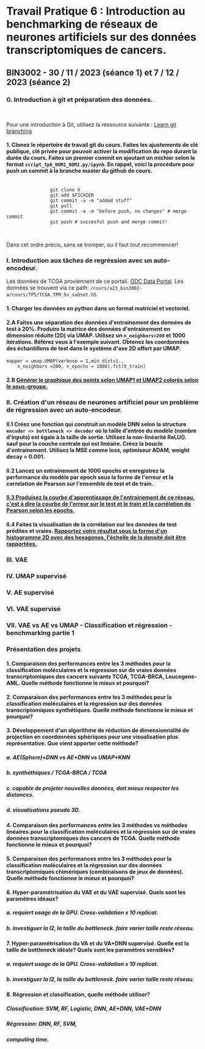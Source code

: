 <body>
    <div class="container">
        <h1>Travail Pratique 6 : Introduction au benchmarking de réseaux de neurones artificiels sur des données transcriptomiques de cancers.</h1>
        <h2>BIN3002 - 30 / 11 / 2023 (séance 1) et 7 / 12 / 2023 (séance 2) </h2>
        <h3>0. Introduction à git et préparation des données. </h3>
        ­<p>Pour une introduction à Git, utilisez la ressource suivante :  <a href="https://learngitbranching.js.org/?locale=fr_FR" target="_blank">Learn git branching</a> </p>
        <h4>1. Clonez le répertoire de travail git du cours. Faites les ajustements de clé publique, clé privée pour pouvoir activer
            la modification du repo durant la durée du cours. Faites un premier commit en ajoutant un michier selon le format
            <code>script_tp6_NOM1_NOM2.py/ipynb</code>. En rappel, voici la procédure pour push un commit à la branche master du
            github de cours.
        </h4>
            <pre>
            <code class="langugage-bash">
                git clone X 
                git add $FICHIER
                git commit -a -m "added stuff"
                git pull
                git commit -a -m "before push, no changes" # merge commit
                git push # succesful push and merge commit! 
            </code>
        </pre>
        <p>
        Dans cet ordre précis, sans se tromper, ou il faut tout recommencer!
        </p>
        <h3>I. Introduction aux tâches de regréssion avec un auto-encodeur.</h3>
        <p>
            Les données de TCGA proviennent de ce portail. <a href="https://portal.gdc.cancer.gov/" target="_blank">GDC Data Portal</a>. 
            Les données se trouvent via ce path: <code>/cours/a23_bin3002-a/cours/TP5/TCGA_TPM_hv_subset.h5</code>.
        </p>
        <h4>1. Charger les données en python dans un format matriciel et vectoriel.</h4>
        <h4>2.A Faites une séparation des données d'entrainement des données de test à 20%. Produire la matrice des données d'entrainement en dimension réduite (2D) via UMAP. Utilisez un <code>n_neighbors=200</code> et 1000 itérations. 
        Référez vous à l'exemple suivant. Obtenez les coordonnées des échantillons de test dans le système d'axe 2D offert par UMAP. </h4>
   <pre><code class="language-python">mapper = umap.UMAP(verbose = 1,min_dist=1., 
    n_neighbors =200, n_epochs = 1000).fit(X_train)</code></pre>     
        <h4>2.B  <u>Générer le graphique des points selon UMAP1 et UMAP2 colorés selon le sous-groupe.</u></h4>
        <h3>II. Création d'un réseau de neurones artificiel pour un problème de régression avec un auto-encodeur. 
            <h4>II.1 Créez une fonction qui construit un modèle DNN selon la structure <code>encoder => bottleneck => decoder</code>
            où la taille d'entrée du modèle (nombre d'inputs) est égale à la taille de sortie. Utilisez
            la non-linéarité ReLU(). sauf pour la couche centrale qui est linéaire. Créez la boucle d'entrainement. Utilisez
            la MSE comme loss, optimiseur ADAM, weight decay = 0.001. 
            </h4>
            <h4>II.2 Lancez un entrainement de 1000 epochs et enregistrez la performance du modèle par epoch sous la forme de l'erreur et la correlation 
                de Pearson sur l'ensemble de test et de train.</h4>
            <h4>
                <u>II.3 Produisez la courbe d'apprentissage de l'entrainement de ce réseau, c'est à dire la courbe de l'erreur sur le 
                test et le train et la corrélation de Pearson selon les epochs. </u>
            </h4>
                <h4>II.4 Faites la visualisation de la corrélation sur les données de test prédites et vraies. <u>Rapportez votre résultat sous la 
                forme d'un histogramme 2D avec des hexagones, l'échelle de la densité doit être rapportées.</u>   
            </h4>
        <h3>III. VAE </h3>
        <h3>IV. UMAP supervisé </h3>
        <h3>V. AE supervisé</h3>
        <h3>VI. VAE supervisé </h3>
        <h3>VII. VAE vs AE vs UMAP - Classification et régression - benchmarking partie 1</h3>
        <h3>Présentation des projets</h3>
        <h4>1. Comparaison des performances entre les 3 méthodes pour la classification moléculaires et la régression sur de 
            vraies données transcriptomiques des cancers suivants TCGA, TCGA-BRCA, Leucegene-AML. Quelle méthode fonctionne le mieux et pourquoi?
        </h4>
        <h4>2. Comparaison des performances entre les 3 méthodes pour la classification moléculaires et la régression sur des 
            données transcriptomiques synthétiques. Quelle méthode fonctionne le mieux et pourquoi?
        </h4>
        <h4>3. Développement d'un algorithme de réduction de dimensionnalité de projection en coordonnées sphériques pour une 
            visualisation plus représentative. Que vient apporter cette méthode? </h4>
            <h5>a. AE(Sphere)+DNN vs AE+DNN vs UMAP+KNN </h5>
            <h5>b. synthéthiques / TCGA-BRCA / TCGA</h5>
            <h5>c. capable de projeter nouvelles données, doit mieux respecter les distances.</h5>
            <h5>d. visualisations pseudo 3D.</h5>
        <h4>4. Comparaison des performances entre les 3 méthodes vs méthodes linéaires.pour la classification moléculaires et la régression sur de 
            vraies données transcriptomiques des cancers de TCGA. Quelle méthode fonctionne le mieux et pourquoi?</h4>
        <h4>5. Comparaison des performances entre les 3 méthodes pour la classification moléculaires et la régression sur des 
            données transcriptomiques chimériques (combinaisons de jeux de données). Quelle méthode fonctionne le mieux et pourquoi? </h4>
        <h4>6. Hyper-paramétrisation du VAE et du VAE supervisé. Quels sont les paramètres idéaux?</h4>
        <h5>a. requiert usage de la GPU. Cross-validation x 10 replicat.</h5>
        <h5>b. investiguer la l2, la taille du bottleneck. faire varier taille reste réseau.</h5>
        <h4>7. Hyper-paramétrisation du VA et du VA+DNN supervisé. Quelle est la taille de
            bottleneck idéale? Quels sont les paramètres sensibles?</h4>
        <h5>a. requiert usage de la GPU. Cross-validation x 10 replicat.</h5>
        <h5>b. investiguer la l2, la taille du bottleneck. faire varier taille reste réseau. 
        </h5>
        <h4>8. Régression et classification, quelle méthode utiliser? </h4>
        <h5>Classification: SVM, RF, Logistic, DNN, AE+DNN, VAE+DNN</h5>
        <h5>Régression: DNN, RF, SVM, </h5>
        <h5>computing time.</h5>
    </div>
</body>
